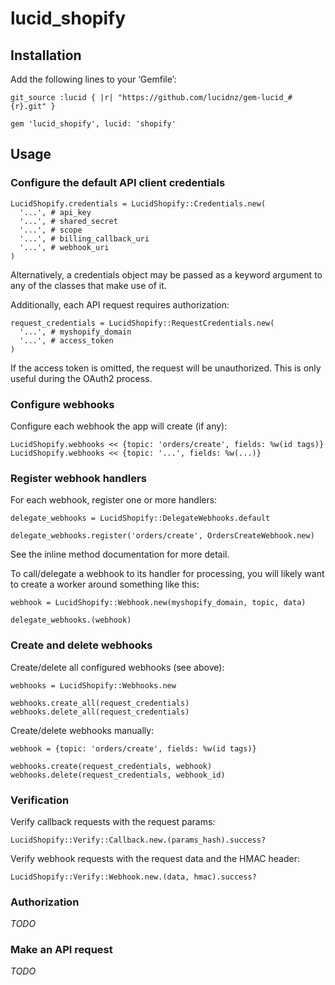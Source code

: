 lucid_shopify
=============

Installation
------------

Add the following lines to your ‘Gemfile’:

    git_source :lucid { |r| "https://github.com/lucidnz/gem-lucid_#{r}.git" }

    gem 'lucid_shopify', lucid: 'shopify'


Usage
-----

### Configure the default API client credentials

    LucidShopify.credentials = LucidShopify::Credentials.new(
      '...', # api_key
      '...', # shared_secret
      '...', # scope
      '...', # billing_callback_uri
      '...', # webhook_uri
    )

Alternatively, a credentials object may be passed as a keyword
argument to any of the classes that make use of it.

Additionally, each API request requires authorization:

    request_credentials = LucidShopify::RequestCredentials.new(
      '...', # myshopify_domain
      '...', # access_token
    )

If the access token is omitted, the request will be unauthorized.
This is only useful during the OAuth2 process.


### Configure webhooks

Configure each webhook the app will create (if any):

    LucidShopify.webhooks << {topic: 'orders/create', fields: %w(id tags)}
    LucidShopify.webhooks << {topic: '...', fields: %w(...)}


### Register webhook handlers

For each webhook, register one or more handlers:

    delegate_webhooks = LucidShopify::DelegateWebhooks.default

    delegate_webhooks.register('orders/create', OrdersCreateWebhook.new)

See the inline method documentation for more detail.

To call/delegate a webhook to its handler for processing, you will likely want
to create a worker around something like this:

    webhook = LucidShopify::Webhook.new(myshopify_domain, topic, data)

    delegate_webhooks.(webhook)


### Create and delete webhooks

Create/delete all configured webhooks (see above):

    webhooks = LucidShopify::Webhooks.new

    webhooks.create_all(request_credentials)
    webhooks.delete_all(request_credentials)

Create/delete webhooks manually:

    webhook = {topic: 'orders/create', fields: %w(id tags)}

    webhooks.create(request_credentials, webhook)
    webhooks.delete(request_credentials, webhook_id)


### Verification

Verify callback requests with the request params:

    LucidShopify::Verify::Callback.new.(params_hash).success?

Verify webhook requests with the request data and the HMAC header:

    LucidShopify::Verify::Webhook.new.(data, hmac).success?


### Authorization

_TODO_


### Make an API request

_TODO_
